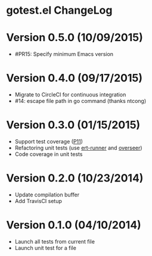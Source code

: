 # gotest.el ChangeLog

# Version 0.5.0 (10/09/2015)

- #PR15: Specify minimum Emacs version

# Version 0.4.0 (09/17/2015)

- Migrate to CircleCI for continuous integration
- #14: escape file path in go command (thanks ntcong)

# Version 0.3.0 (01/15/2015)

- Support test coverage ([P11][])
- Refactoring unit tests (use [ert-runner][] and [overseer][])
- Code coverage in unit tests

# Version 0.2.0 (10/23/2014)

- Update compilation buffer
- Add TravisCI setup

# Version 0.1.0 (04/10/2014)

- Launch all tests from current file
- Launch unit test for a file


[ert-runner]: https://github.com/rejeep/ert-runner.el
[overseer]: https://github.com/tonini/overseer.el

[P11]: https://github.com/nlamirault/gotest.el/pull/11

